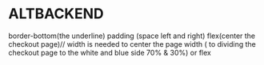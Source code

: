 # ALTBACKEND

border-bottom(the underline)
padding (space left and right)
flex(center the  checkout page)// width is needed to center the page
width ( to dividing the checkout page to the white and blue side 70% & 30%) or flex
